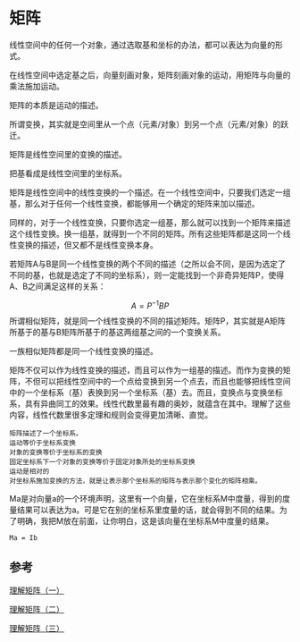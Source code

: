 # 矩阵
线性空间中的任何一个对象，通过选取基和坐标的办法，都可以表达为向量的形式。

在线性空间中选定基之后，向量刻画对象，矩阵刻画对象的运动，用矩阵与向量的乘法施加运动。

矩阵的本质是运动的描述。

所谓变换，其实就是空间里从一个点（元素/对象）到另一个点（元素/对象）的跃迁。

矩阵是线性空间里的变换的描述。

把基看成是线性空间里的坐标系。

矩阵是线性空间中的线性变换的一个描述。在一个线性空间中，只要我们选定一组基，那么对于任何一个线性变换，都能够用一个确定的矩阵来加以描述。

同样的，对于一个线性变换，只要你选定一组基，那么就可以找到一个矩阵来描述这个线性变换。换一组基，就得到一个不同的矩阵。所有这些矩阵都是这同一个线性变换的描述，但又都不是线性变换本身。

若矩阵A与B是同一个线性变换的两个不同的描述（之所以会不同，是因为选定了不同的基，也就是选定了不同的坐标系），则一定能找到一个非奇异矩阵P，使得A、B之间满足这样的关系：

$$
A = P^{-1}BP
$$
所谓相似矩阵，就是同一个线性变换的不同的描述矩阵。矩阵P，其实就是A矩阵所基于的基与B矩阵所基于的基这两组基之间的一个变换关系。

一族相似矩阵都是同一个线性变换的描述。

矩阵不仅可以作为线性变换的描述，而且可以作为一组基的描述。而作为变换的矩阵，不但可以把线性空间中的一个点给变换到另一个点去，而且也能够把线性空间中的一个坐标系（基）表换到另一个坐标系（基）去。而且，变换点与变换坐标系，具有异曲同工的效果。线性代数里最有趣的奥妙，就蕴含在其中。理解了这些内容，线性代数里很多定理和规则会变得更加清晰、直觉。

    矩阵描述了一个坐标系。
    运动等价于坐标系变换
    对象的变换等价于坐标系的变换
    固定坐标系下一个对象的变换等价于固定对象所处的坐标系变换
    运动是相对的
    对坐标系施加变换的方法，就是让表示那个坐标系的矩阵与表示那个变化的矩阵相乘。
Ma是对向量a的一个环境声明，这里有一个向量，它在坐标系M中度量，得到的度量结果可以表达为a。可是它在别的坐标系里度量的话，就会得到不同的结果。为了明确，我把M放在前面，让你明白，这是该向量在坐标系M中度量的结果。

    Ma = Ib

## 参考
[理解矩阵（一）](https://blog.csdn.net/myan/article/details/647511)

[理解矩阵（二）](https://blog.csdn.net/myan/article/details/649018)

[理解矩阵（三）](https://blog.csdn.net/myan/article/details/1865397)